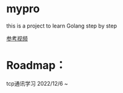 # mypro


this is a project to learn Golang step by step

[参考视频](https://www.bilibili.com/video/BV1ME411Y71o?p=188&vd_source=dc879051a07cd1fc4f031d71c37e5a5b)

# Roadmap：
tcp通讯学习 2022/12/6 ~
